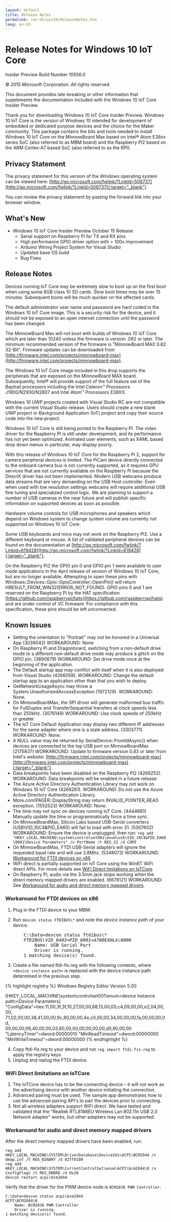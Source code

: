 ```yaml
---
layout: default
title: Release Notes
permalink: /en-US/win10/ReleaseNotes.htm
lang: en-US
---
```


# Release Notes for Windows 10 IoT Core
Insider Preview Build Number 10556.0

&copy; 2015 Microsoft Corporation. All rights reserved

This document provides late-breaking or other information that supplements the documentation included with the Windows 10 IoT Core Insider Preview.

Thank you for downloading Windows 10 IoT Core Insider Preview. Windows 10 IoT Core is the version of Windows 10 intended for development of embedded or dedicated purpose devices and the choice for the Maker community. This package contains the bits and tools needed to install Windows 10 IoT Core on the MinnowBoard Max based on Intel&reg; Atom E38xx series SoC (also referred to as MBM board) and the Raspberry PI2 based on the ARM Cortex-A7 based SoC (also referred to as the RPI).

## Privacy Statement

The privacy statement for this version of the Windows operating system can be viewed here: [http://go.microsoft.com/fwlink/?LinkId=506737](http://go.microsoft.com/fwlink/?LinkId=506737){:target="_blank"}

You can review the privacy statement by pasting the forward link into your browser window.

## What's New
* Windows 10 IoT Core Insider Preview October 15 Release
   * Serial support on Raspberry Pi for TX and RX pins
   * High performance GPIO driver option with > 100x improvement
   * Arduino Wiring Project System for Visual Studio
   * Updated base OS build
   * Bug Fixes

## Release Notes

Devices running IoT Core may be extremely slow to boot up on the first boot when using some 8GB class 10 SD cards. Slow boot times may be over 15 minutes. Subsequent boots will be much quicker on the affected cards.

The default administrator user name and password are hard coded in the Windows 10 IoT Core image. This is a security risk for the device, and it should not be exposed to an open internet connection until the password has been changed.

The MinnowBoard Max will not boot with builds of Windows 10 IoT Core which are later than 10240 unless the firmware is version .082 or later. The minimum recommended version of the firmware is "MinnowBoard MAX 0.82 32-Bit". Firmware updates can be downloaded from [http://firmware.intel.com/projects/minnowboard-max](http://firmware.intel.com/projects/minnowboard-max).

The Windows 10 IoT Core image included in this drop supports the peripherals that are exposed on the MinnowBoard MAX board. Subsequently, Intel&reg; will provide support of the full feature set of the Baytrail processors including the Intel Celeron&trade; Processors J1900/N2930/N2807 and Intel Atom&trade; Processors E38XX.

Windows 10 UWP projects created with Visual Studio RC are not compatible with the current Visual Studio release. Users should create a new blank UWP project or Background Application (IoT) project and copy their source code into the new project. 

Windows 10 IoT Core is still being ported to the Raspberry PI. The video driver for the Raspberry PI is still under development, and its performance has not yet been optimized. Animated user elements, such as XAML based drop down menus in particular, may display poorly. 

With this release of Windows 10 IoT Core for the Raspberry Pi 2, support for camera peripheral devices is limited. The PiCam device directly connected to the onboard camera bus is not currently supported, as it requires GPU services that are not currently available on the Raspberry Pi because the DirectX driver has not been implemented. Modern USB webcams produce data streams that are very demanding on the USB Host controller.  Even when used with low resolution settings webcams will require additional USB fine tuning and specialized control logic. We are planning to support a number of USB cameras in the near future and will publish specific information on supported devices as soon as possible.

Hardware volume controls for USB microphones and speakers which depend on Windows system to change system volume are currently not supported on Windows 10 IoT Core.

Some USB keyboards and mice may not work on the Raspberry PI2. Use a different keyboard or mouse. A list of validated peripheral devices can be found on the documentation at [http://go.microsoft.com/fwlink/?LinkId=619428](http://go.microsoft.com/fwlink/?LinkId=619428){:target="_blank"}.

On the Raspberry Pi2 the GPIO pin 0 and GPIO pin 1 were available to user mode applications in the April release of version of Windows 10 IoT Core, but are no longer available. Attempting to open these pins with Windows::Devices::Gpio::GpioController::OpenPin() will return HRESULT_FROM_WIN32(ERROR_NOT_FOUND). GPIO pins 0 and 1 are reserved on the Raspberry Pi by the HAT specification [https://github.com/raspberrypi/hats](https://github.com/raspberrypi/hats) and are under control of VC firmware. For compliance with this specification, these pins should be left unconnected.

## Known Issues

*	Setting the orientation to "Portrait" may not be honored in a Universal App (3039042) WORKAROUND: None
*	On Raspberry Pi and Dragonboard, switching from a non-default drive mode to a different non-default drive mode may produce a glitch on the GPIO pin. (3890679) WORKAROUND: Set drive mode once at the beginning of the application.
*	The Default startup app may conflict with itself when it is also deployed from Visual Studio (4266059). WORKAROUND: Change the default startup app to an application other than that you wish to deploy.
*	GetNetworkUsageAsync may throw a System.UnauthorizedAccessException (1972129). WORKAROUND: None.
*	On MinnowBoardMax, the SPI driver will generate malformed bus traffic for FullDuplex and TransferSequential transfers at clock speeds less than 250kHz. (3076149) WORKAROUND: Use clock speeds of 250kHz or greater.
*	The IoT Core Default Application may display two different IP addresses for the same adapter where one is a stale address. (3303771). WORKAROUND: None.
*	A NULL value may be returned by SerialDevice::FromIdAsync() when devices are connected to the top USB port on MinnowBoardMax (2175837) WORKAROUND: Update to firmware version 0.83 or later from Intel's website: [http://firmware.intel.com/projects/minnowboard-max](http://firmware.intel.com/projects/minnowboard-max){:target="_blank"}.
*	Data breakpoints have been disabled on the Raspberry Pi2 (4266252). WORKAROUND: Data breakpoints will be enabled in a future release.
*	The Azure Active Directory Authentication Library may not work on Windows 10 IoT Core (4266261). WORKAROUND: Do not use the Azure Active Directory Authentication Library.
*	More.com!PAGER::DisplayString may return INVALID_POINTER_READ exception. (1552523) WORKAROUND: None.
*	The time may not sync on devices running IoT Core. (4444681) Manually update the time or programmatically force a time sync.
*   On MinnowBoardMax, Silicon Labs based USB-Serial converters (USB\VID_10C4&PID_EA60) will fail to load with error 31. (5307602) WORKAROUND: Ensure the device is unplugged, then run: `reg add "HKEY_LOCAL_MACHINE\system\controlset001\enum\usb\VID_10C4&PID_EA60\0001\Device Parameters" /v PortName /t REG_SZ /d COM3`
*   On MinnowBoardMax, FTDI USB-Serial adapters will ignore the requested baud rate and will use 3.8Mhz. (5348073) WORKAROUND: [Workaround for FTDI devices on x86](#ftdiworkaround)
*   WiFi direct is partially supported on IoT Core using the WinRT WiFi direct APIs. For more details see [WiFi Direct limitations on IoTCore](#wifidirect).
*   On Raspberry Pi, audio via the 3.5mm jack stops working when the direct memory mapped drivers are enabled. (6678121) WORKAROUND: See [Workaround for audio and direct memory mapped drivers](#dmapaudioworkaround).

### <a name="ftdiworkaround"></a>Workaround for FTDI devices on x86

 1. Plug in the FTDI device to your MBM.
 2. Run `devcon status FTDIBUS\*` and note the *device instance path* of your device.

    <pre>
        C:\Data>devcon status ftdibus\*
        <i>FTDIBUS\VID_0403+PID_6001+A700EXHLA\0000</i>
            Name: USB Serial Port
            Driver is running.
        1 matching device(s) found.
    </pre>

 3. Create a file named ftdi-fix.reg with the following contents, where `<device instance path>` is replaced with the device instance path determined in the previous step.

{% highlight registry %}
Windows Registry Editor Version 5.00

[HKEY_LOCAL_MACHINE\system\controlset001\enum\<device instance path>\Device Parameters]
"ConfigData"=hex:11,00,3f,3f,10,27,00,00,88,13,00,00,c4,09,00,00,e2,04,00,00,\
  71,02,00,00,38,41,00,00,9c,80,00,00,4e,c0,00,00,34,00,00,00,1a,00,00,00,0d,\
  00,00,00,06,40,00,00,03,80,00,00,00,00,00,00,d0,80,00,00
"LatencyTimer"=dword:00000010
"MinReadTimeout"=dword:00000000
"MinWriteTimeout"=dword:00000000
{% endhighlight %}

 4. Copy ftdi-fix.reg to your device and run `reg import ftdi-fix.reg` to apply the registry keys.
 5. Unplug and replug the FTDI device.

### <a name="wifidirect"></a>WiFi Direct limitations on IoTCore
 1.	The IoTCore device has to be the connecting device – it will not work as the advertising device with another device initiating the connection.  
 2.	Advanced pairing must be used.  The sample app demonstrates how to use the advanced pairing API's to pair the devices prior to connecting.
 3.	Not all wireless adapters support WiFi direct. We have tested and validated that the "Realtek RTL8188EU Wireless Lan 802.11n USB 2.0 Network adapter" works, but other adapters may not be supported.

### <a name="dmapaudioworkaround"></a>Workaround for audio and direct memory mapped drivers

After the direct memory mapped drivers have been enabled, run:

    reg add HKEY_LOCAL_MACHINE\SYSTEM\DriverDatabase\DeviceIds\ACPI\BCM2844 /v dmap.inf /t REG_BINARY /d 02ff0100
    reg add HKEY_LOCAL_MACHINE\SYSTEM\CurrentControlSet\enum\ACPI\bcm2844\0 /v ConfigFlags /t REG_DWORD /d 0x20
    devcon restart acpi\bcm2844

Verify that the driver for the PWM device node is `BCM2836 PWM Controller`:

    C:\Data>devcon status acpi\bcm2844
    ACPI\BCM2844\0
        Name: BCM2836 PWM Controller
        Driver is running.
    1 matching device(s) found.

